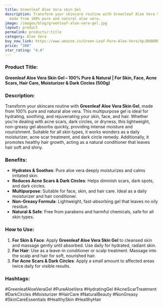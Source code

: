 ```yaml
---
title: Greenleaf Aloe Vera skin Gel
description: Transform your skincare routine with Greenleaf Aloe Vera Skin Gel,
  made from 100% pure and natural aloe vera.
image: /images/blog/greenleaf-aloe-vera-gel.jpg
layout: product
permalink: products/:title
category: Aloe Vera
buy_now_link: https://www.amazon.in/Green-Leaf-Pure-Aloe-Vera/dp/B00DRDZ5KC/ref=sr_1_20_mod_primary_new?crid=1XMIOQ4WPBG6X&tag=ayushmonk-21
price: "380"
star_rating: "4.4"
---
```

### Product Title:
**Greenleaf Aloe Vera Skin Gel – 100% Pure & Natural | For Skin, Face, Acne Scars, Hair Care, Moisturizer & Dark Circles (500g)**

### Description:
Transform your skincare routine with **Greenleaf Aloe Vera Skin Gel**, made from 100% pure and natural aloe vera. This multipurpose gel is ideal for hydrating, soothing, and rejuvenating your skin, face, and hair. Whether you're dealing with acne scars, dark circles, or dryness, this lightweight, non-greasy gel absorbs quickly, providing intense moisture and nourishment. Suitable for all skin types, it works wonders as a daily moisturizer, acne scar treatment, and dark circle remedy. Additionally, it promotes healthy hair growth, acting as a natural conditioner that leaves hair soft and shiny.

### Benefits:
- **Hydrates & Soothes**: Pure aloe vera deeply moisturizes and calms irritated skin.
- **Reduces Acne Scars & Dark Circles**: Helps diminish scars, dark spots, and dark circles.
- **Multipurpose**: Suitable for face, skin, and hair care. Ideal as a daily moisturizer and hair conditioner.
- **Non-Greasy Formula**: Lightweight, fast-absorbing gel that leaves no oily residue.
- **Natural & Safe**: Free from parabens and harmful chemicals, safe for all skin types.

### How to Use:
1. **For Skin & Face**: Apply **Greenleaf Aloe Vera Skin Gel** to cleansed skin and massage gently until absorbed. Use daily for hydrated, radiant skin.
2. **For Hair**: Use as a leave-in conditioner or scalp treatment. Massage into the scalp and hair for soft, nourished hair.
3. **For Acne Scars & Dark Circles**: Apply a small amount to affected areas twice daily for visible results.

### Hashtags:
#GreenleafAloeVeraGel #PureAloeVera #HydratingGel #AcneScarTreatment #DarkCircles #Moisturizer #HairCare #NaturalBeauty #NonGreasy #SkinCareEssentials #HealthySkin #HealthyHair
